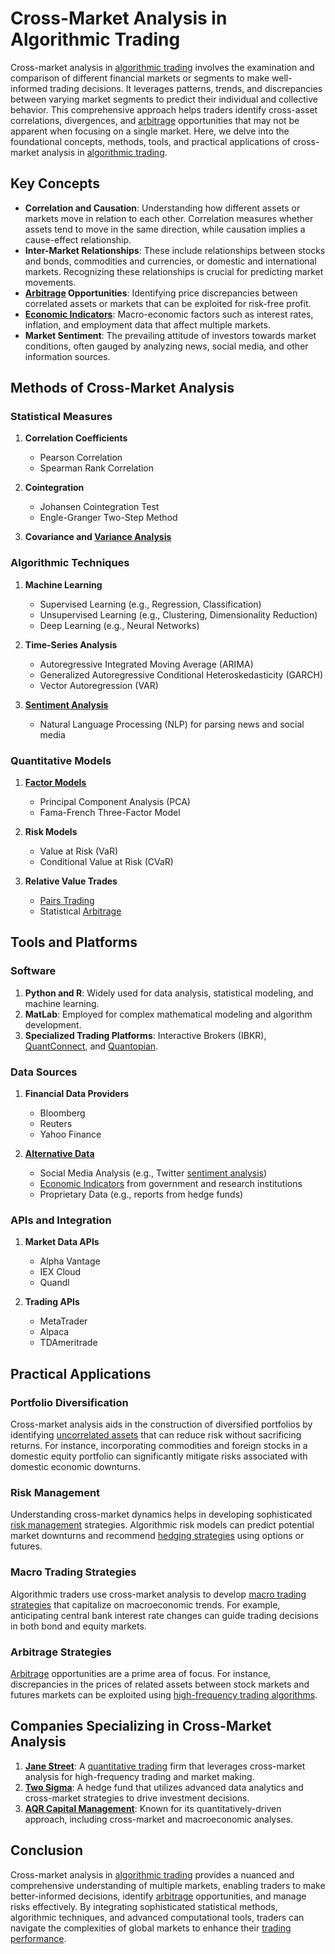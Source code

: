 # Cross-Market Analysis in Algorithmic Trading

Cross-market analysis in [algorithmic trading](../a/algorithmic_trading.md) involves the examination and comparison of different financial markets or segments to make well-informed trading decisions. It leverages patterns, trends, and discrepancies between varying market segments to predict their individual and collective behavior. This comprehensive approach helps traders identify cross-asset correlations, divergences, and [arbitrage](../a/arbitrage.md) opportunities that may not be apparent when focusing on a single market. Here, we delve into the foundational concepts, methods, tools, and practical applications of cross-market analysis in [algorithmic trading](../a/algorithmic_trading.md).

## Key Concepts

- **Correlation and Causation**: Understanding how different assets or markets move in relation to each other. Correlation measures whether assets tend to move in the same direction, while causation implies a cause-effect relationship. 
- **Inter-Market Relationships**: These include relationships between stocks and bonds, commodities and currencies, or domestic and international markets. Recognizing these relationships is crucial for predicting market movements.
- **[Arbitrage](../a/arbitrage.md) Opportunities**: Identifying price discrepancies between correlated assets or markets that can be exploited for risk-free profit.
- **[Economic Indicators](../e/economic_indicators.md)**: Macro-economic factors such as interest rates, inflation, and employment data that affect multiple markets.
- **Market Sentiment**: The prevailing attitude of investors towards market conditions, often gauged by analyzing news, social media, and other information sources.

## Methods of Cross-Market Analysis

### Statistical Measures

1. **Correlation Coefficients**
   - Pearson Correlation
   - Spearman Rank Correlation

2. **Cointegration**
   - Johansen Cointegration Test
   - Engle-Granger Two-Step Method

3. **Covariance and [Variance Analysis](../v/variance_analysis.md)**

### Algorithmic Techniques

1. **Machine Learning**
   - Supervised Learning (e.g., Regression, Classification)
   - Unsupervised Learning (e.g., Clustering, Dimensionality Reduction)
   - Deep Learning (e.g., Neural Networks)

2. **Time-Series Analysis**
   - Autoregressive Integrated Moving Average (ARIMA)
   - Generalized Autoregressive Conditional Heteroskedasticity (GARCH)
   - Vector Autoregression (VAR)

3. **[Sentiment Analysis](../s/sentiment_analysis.md)**
   - Natural Language Processing (NLP) for parsing news and social media

### Quantitative Models

1. **[Factor Models](../f/factor_models.md)**
   - Principal Component Analysis (PCA)
   - Fama-French Three-Factor Model

2. **Risk Models**
   - Value at Risk (VaR)
   - Conditional Value at Risk (CVaR)

3. **Relative Value Trades**
   - [Pairs Trading](../p/pairs_trading.md)
   - Statistical [Arbitrage](../a/arbitrage.md)

## Tools and Platforms

### Software

1. **Python and R**: Widely used for data analysis, statistical modeling, and machine learning.
2. **MatLab**: Employed for complex mathematical modeling and algorithm development.
3. **Specialized Trading Platforms**: Interactive Brokers (IBKR), [QuantConnect](https://www.quantconnect.com/), and [Quantopian](https://www.quantopian.com/).

### Data Sources

1. **Financial Data Providers**
   - Bloomberg
   - Reuters
   - Yahoo Finance

2. **[Alternative Data](../a/alternative_data.md)**
   - Social Media Analysis (e.g., Twitter [sentiment analysis](../s/sentiment_analysis.md))
   - [Economic Indicators](../e/economic_indicators.md) from government and research institutions
   - Proprietary Data (e.g., reports from hedge funds)

### APIs and Integration

1. **Market Data APIs**
   - Alpha Vantage
   - IEX Cloud
   - Quandl

2. **Trading APIs**
   - MetaTrader
   - Alpaca
   - TDAmeritrade

## Practical Applications

### Portfolio Diversification

Cross-market analysis aids in the construction of diversified portfolios by identifying [uncorrelated assets](../u/uncorrelated_assets.md) that can reduce risk without sacrificing returns. For instance, incorporating commodities and foreign stocks in a domestic equity portfolio can significantly mitigate risks associated with domestic economic downturns.

### Risk Management

Understanding cross-market dynamics helps in developing sophisticated [risk management](../r/risk_management.md) strategies. Algorithmic risk models can predict potential market downturns and recommend [hedging strategies](../h/hedging_strategies.md) using options or futures.

### Macro Trading Strategies

Algorithmic traders use cross-market analysis to develop [macro trading strategies](../m/macro_trading_strategies.md) that capitalize on macroeconomic trends. For example, anticipating central bank interest rate changes can guide trading decisions in both bond and equity markets.

### Arbitrage Strategies

[Arbitrage](../a/arbitrage.md) opportunities are a prime area of focus. For instance, discrepancies in the prices of related assets between stock markets and futures markets can be exploited using [high-frequency trading algorithms](../h/high-frequency_trading_algorithms.md).

## Companies Specializing in Cross-Market Analysis

1. **[Jane Street](https://www.janestreet.com/)**: A [quantitative trading](../q/quantitative_trading.md) firm that leverages cross-market analysis for high-frequency trading and market making.
2. **[Two Sigma](https://www.twosigma.com/)**: A hedge fund that utilizes advanced data analytics and cross-market strategies to drive investment decisions.
3. **[AQR Capital Management](https://www.aqr.com/)**: Known for its quantitatively-driven approach, including cross-market and macroeconomic analyses.

## Conclusion

Cross-market analysis in [algorithmic trading](../a/algorithmic_trading.md) provides a nuanced and comprehensive understanding of multiple markets, enabling traders to make better-informed decisions, identify [arbitrage](../a/arbitrage.md) opportunities, and manage risks effectively. By integrating sophisticated statistical methods, algorithmic techniques, and advanced computational tools, traders can navigate the complexities of global markets to enhance their [trading performance](../t/trading_performance.md).
